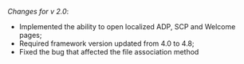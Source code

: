 _Changes for v 2.0_:
- Implemented the ability to open localized ADP, SCP and Welcome pages;
- Required framework version updated from 4.0 to 4.8;
- Fixed the bug that affected the file association method
